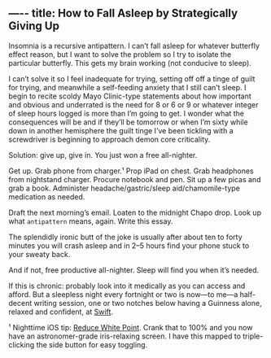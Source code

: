 —--
title: How to Fall Asleep by Strategically Giving Up
---

Insomnia is a recursive antipattern. I can’t fall asleep for whatever butterfly effect reason, but I want to solve the problem so I try to isolate the particular butterfly. This gets my brain working (not conducive to sleep).

I can’t solve it so I feel inadequate for trying, setting off off a tinge of guilt for trying, and meanwhile a self-feeding anxiety that I still can’t sleep. I begin to recite scoldy Mayo Clinic-type statements about how important and obvious and underrated is the need for 8 or 6 or 9 or whatever integer of sleep hours logged is more than I’m going to get. I wonder what the consequences will be and if they’ll be tomorrow or when I’m sixty while down in another hemisphere the guilt tinge I’ve been tickling with a screwdriver is beginning to approach demon core criticality.

Solution: give up, give in. You just won a free all-nighter.

Get up. Grab phone from charger.¹ Prop iPad on chest. Grab headphones from nightstand charger. Procure notebook and pen. Sit up a few picas and grab a book. Administer headache/gastric/sleep aid/chamomile-type medication as needed.

Draft the next morning’s email. Loaten to the midnight Chapo drop. Look up what `antipattern` means, again. Write this essay.

The splendidly ironic butt of the joke is usually after about ten to forty minutes you will crash asleep and in 2–5 hours find your phone stuck to your sweaty back.

And if not, free productive all-nighter. Sleep will find you when it’s needed.

If this is chronic: probably look into it medically as you can access and afford. But a sleepless night every fortnight or two is now—to me—a half-decent writing session, one or two notches below having a Guinness alone, relaxed and confident, at [Swift](https://www.swiftnycbar.com).

¹ Nighttime iOS tip: [Reduce White Point](https://support.apple.com/en-gb/guide/iphone/iph3e2e1fb0/ios). Crank that to 100% and you now have an astronomer-grade iris-relaxing screen. I have this mapped to triple-clicking the side button for easy toggling.
